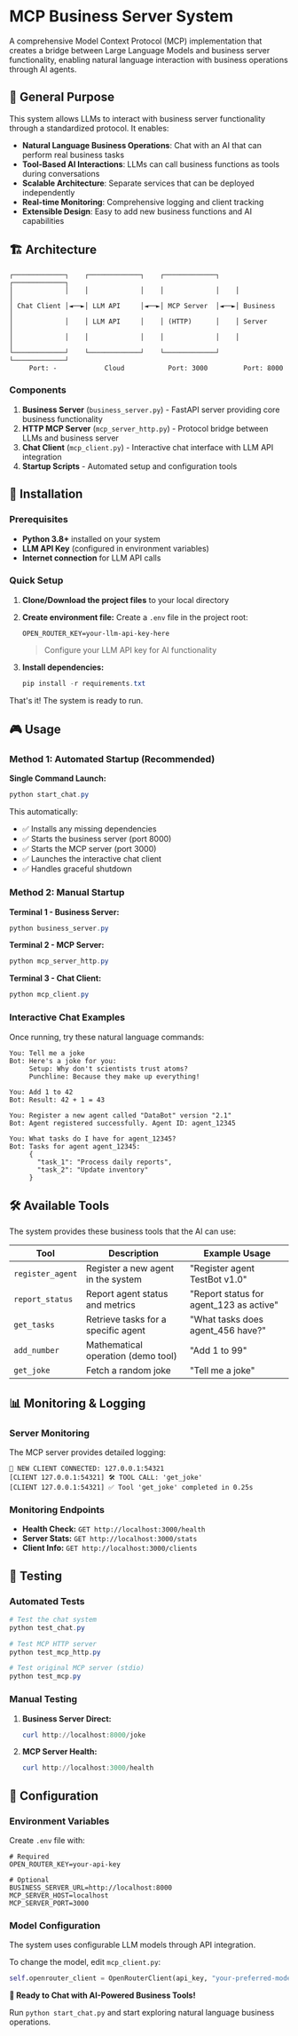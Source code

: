 # MCP Business Server System

A comprehensive Model Context Protocol (MCP) implementation that creates a bridge between Large Language Models and business server functionality, enabling natural language interaction with business operations through AI agents.

## 🎯 General Purpose

This system allows LLMs to interact with business server functionality through a standardized protocol. It enables:

- **Natural Language Business Operations**: Chat with an AI that can perform real business tasks
- **Tool-Based AI Interactions**: LLMs can call business functions as tools during conversations
- **Scalable Architecture**: Separate services that can be deployed independently
- **Real-time Monitoring**: Comprehensive logging and client tracking
- **Extensible Design**: Easy to add new business functions and AI capabilities

## 🏗️ Architecture

```
┌─────────────┐    ┌─────────────┐    ┌─────────────┐    ┌─────────────┐
│             │    │             │    │             │    │             │
│ Chat Client │◄──►│ LLM API     │◄──►│ MCP Server  │◄──►│ Business    │
│             │    │ LLM API     │    │ (HTTP)      │    │ Server      │
│             │    │             │    │             │    │             │
└─────────────┘    └─────────────┘    └─────────────┘    └─────────────┘
     Port: -            Cloud           Port: 3000         Port: 8000
```

### Components

1. **Business Server** (`business_server.py`) - FastAPI server providing core business functionality
2. **HTTP MCP Server** (`mcp_server_http.py`) - Protocol bridge between LLMs and business server
3. **Chat Client** (`mcp_client.py`) - Interactive chat interface with LLM API integration
4. **Startup Scripts** - Automated setup and configuration tools

## 🚀 Installation

### Prerequisites

- **Python 3.8+** installed on your system
- **LLM API Key** (configured in environment variables)
- **Internet connection** for LLM API calls

### Quick Setup

1. **Clone/Download the project files** to your local directory

2. **Create environment file:**
   Create a `.env` file in the project root:
   ```env
   OPEN_ROUTER_KEY=your-llm-api-key-here
   ```
   > Configure your LLM API key for AI functionality

3. **Install dependencies:**
   ```powershell
   pip install -r requirements.txt
   ```

That's it! The system is ready to run.

## 🎮 Usage

### Method 1: Automated Startup (Recommended)

**Single Command Launch:**
```powershell
python start_chat.py
```

This automatically:
- ✅ Installs any missing dependencies
- ✅ Starts the business server (port 8000)
- ✅ Starts the MCP server (port 3000)  
- ✅ Launches the interactive chat client
- ✅ Handles graceful shutdown

### Method 2: Manual Startup

**Terminal 1 - Business Server:**
```powershell
python business_server.py
```

**Terminal 2 - MCP Server:**
```powershell
python mcp_server_http.py
```

**Terminal 3 - Chat Client:**
```powershell
python mcp_client.py
```

### Interactive Chat Examples

Once running, try these natural language commands:

```
You: Tell me a joke
Bot: Here's a joke for you:
     Setup: Why don't scientists trust atoms?
     Punchline: Because they make up everything!

You: Add 1 to 42
Bot: Result: 42 + 1 = 43

You: Register a new agent called "DataBot" version "2.1"
Bot: Agent registered successfully. Agent ID: agent_12345

You: What tasks do I have for agent_12345?
Bot: Tasks for agent agent_12345:
     {
       "task_1": "Process daily reports",
       "task_2": "Update inventory"
     }
```

## 🛠️ Available Tools

The system provides these business tools that the AI can use:

| Tool | Description | Example Usage |
|------|-------------|---------------|
| `register_agent` | Register a new agent in the system | "Register agent TestBot v1.0" |
| `report_status` | Report agent status and metrics | "Report status for agent_123 as active" |
| `get_tasks` | Retrieve tasks for a specific agent | "What tasks does agent_456 have?" |
| `add_number` | Mathematical operation (demo tool) | "Add 1 to 99" |
| `get_joke` | Fetch a random joke | "Tell me a joke" |

## 📊 Monitoring & Logging

### Server Monitoring

The MCP server provides detailed logging:

```
🔗 NEW CLIENT CONNECTED: 127.0.0.1:54321
[CLIENT 127.0.0.1:54321] 🛠️ TOOL CALL: 'get_joke'
[CLIENT 127.0.0.1:54321] ✅ Tool 'get_joke' completed in 0.25s
```

### Monitoring Endpoints

- **Health Check:** `GET http://localhost:3000/health`
- **Server Stats:** `GET http://localhost:3000/stats`
- **Client Info:** `GET http://localhost:3000/clients`

## 🧪 Testing

### Automated Tests

```powershell
# Test the chat system
python test_chat.py

# Test MCP HTTP server
python test_mcp_http.py

# Test original MCP server (stdio)
python test_mcp.py
```

### Manual Testing

1. **Business Server Direct:**
   ```powershell
   curl http://localhost:8000/joke
   ```

2. **MCP Server Health:**
   ```powershell
   curl http://localhost:3000/health
   ```

## 🔧 Configuration

### Environment Variables

Create `.env` file with:
```env
# Required
OPEN_ROUTER_KEY=your-api-key

# Optional
BUSINESS_SERVER_URL=http://localhost:8000
MCP_SERVER_HOST=localhost
MCP_SERVER_PORT=3000
```

### Model Configuration

The system uses configurable LLM models through API integration.

To change the model, edit `mcp_client.py`:
```python
self.openrouter_client = OpenRouterClient(api_key, "your-preferred-model")
```



**🎉 Ready to Chat with AI-Powered Business Tools!**

Run `python start_chat.py` and start exploring natural language business operations.
